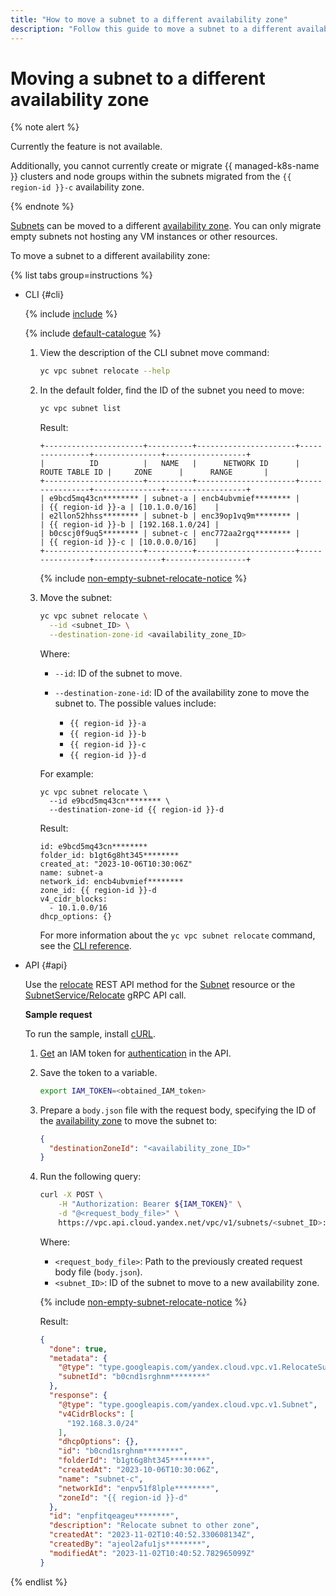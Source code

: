 ```yaml
---
title: "How to move a subnet to a different availability zone"
description: "Follow this guide to move a subnet to a different availability zone."
---
```



# Moving a subnet to a different availability zone

{% note alert %}

Currently the feature is not available.

Additionally, you cannot currently create or migrate {{ managed-k8s-name }} clusters and node groups within the subnets migrated from the `{{ region-id }}-c` availability zone.

{% endnote %}

[Subnets](../concepts/network.md) can be moved to a different [availability zone](../../overview/concepts/geo-scope.md). You can only migrate empty subnets not hosting any VM instances or other resources.

To move a subnet to a different availability zone:

{% list tabs group=instructions %}

- CLI {#cli}

   {% include [include](../../_includes/cli-install.md) %}

   {% include [default-catalogue](../../_includes/default-catalogue.md) %}

   1. View the description of the CLI subnet move command:

      ```bash
      yc vpc subnet relocate --help
      ```

   1. In the default folder, find the ID of the subnet you need to move:

      ```bash
      yc vpc subnet list
      ```

      Result:

      ```text
      +----------------------+----------+----------------------+----------------+---------------+------------------+
      |          ID          |   NAME   |      NETWORK ID      | ROUTE TABLE ID |     ZONE      |      RANGE       |
      +----------------------+----------+----------------------+----------------+---------------+------------------+
      | e9bcd5mq43cn******** | subnet-a | encb4ubvmief******** |                | {{ region-id }}-a | [10.1.0.0/16]    |
      | e2llon52hhss******** | subnet-b | enc39op1vq9m******** |                | {{ region-id }}-b | [192.168.1.0/24] |
      | b0cscj0f9uq5******** | subnet-c | enc772aa2rgq******** |                | {{ region-id }}-c | [10.0.0.0/16]    |
      +----------------------+----------+----------------------+----------------+---------------+------------------+
      ```

      {% include [non-empty-subnet-relocate-notice](../../_includes/compute/subnet-relocate-novms-warning.md) %}

   1. Move the subnet:

      ```bash
      yc vpc subnet relocate \
        --id <subnet_ID> \
        --destination-zone-id <availability_zone_ID>
      ```

      Where:
      * `--id`: ID of the subnet to move.
      * `--destination-zone-id`: ID of the availability zone to move the subnet to. The possible values include:

         * `{{ region-id }}-a`
         * `{{ region-id }}-b`
         * `{{ region-id }}-c`
         * `{{ region-id }}-d`

      For example:

      ```
      yc vpc subnet relocate \
        --id e9bcd5mq43cn******** \
        --destination-zone-id {{ region-id }}-d
      ```

      Result:

      ```
      id: e9bcd5mq43cn********
      folder_id: b1gt6g8ht345********
      created_at: "2023-10-06T10:30:06Z"
      name: subnet-a
      network_id: encb4ubvmief********
      zone_id: {{ region-id }}-d
      v4_cidr_blocks:
        - 10.1.0.0/16
      dhcp_options: {}
      ```

      For more information about the `yc vpc subnet relocate` command, see the [CLI reference](../../cli/cli-ref/managed-services/vpc/subnet/relocate.md).

- API {#api}

   Use the [relocate](../api-ref/Subnet/relocate.md) REST API method for the [Subnet](../api-ref/Subnet/index.md) resource or the [SubnetService/Relocate](../api-ref/grpc/subnet_service#Relocate) gRPC API call.

   **Sample request**

   To run the sample, install [cURL](https://curl.haxx.se).

   1. [Get](../../iam/operations/index.md#iam-tokens) an IAM token for [authentication](../api-ref/authentication.md) in the API.

   1. Save the token to a variable.

      ```bash
      export IAM_TOKEN=<obtained_IAM_token>
      ```

   1. Prepare a `body.json` file with the request body, specifying the ID of the [availability zone](../../overview/concepts/geo-scope.md) to move the subnet to:

      ```json
      {
        "destinationZoneId": "<availability_zone_ID>"
      }
      ```

   1. Run the following query:

      ```bash
      curl -X POST \
          -H "Authorization: Bearer ${IAM_TOKEN}" \
          -d "@<request_body_file>" \
          https://vpc.api.cloud.yandex.net/vpc/v1/subnets/<subnet_ID>:relocate
      ```

      Where:
      * `<request_body_file>`: Path to the previously created request body file (`body.json`).
      * `<subnet_ID>`: ID of the subnet to move to a new availability zone.

      {% include [non-empty-subnet-relocate-notice](../../_includes/compute/subnet-relocate-novms-warning.md) %}

      Result:

      ```json
      {
        "done": true,
        "metadata": {
          "@type": "type.googleapis.com/yandex.cloud.vpc.v1.RelocateSubnetMetadata",
          "subnetId": "b0cnd1srghnm********"
        },
        "response": {
          "@type": "type.googleapis.com/yandex.cloud.vpc.v1.Subnet",
          "v4CidrBlocks": [
            "192.168.3.0/24"
          ],
          "dhcpOptions": {},
          "id": "b0cnd1srghnm********",
          "folderId": "b1gt6g8ht345********",
          "createdAt": "2023-10-06T10:30:06Z",
          "name": "subnet-c",
          "networkId": "enpv51f8lple********",
          "zoneId": "{{ region-id }}-d"
        },
        "id": "enpfitqeageu********",
        "description": "Relocate subnet to other zone",
        "createdAt": "2023-11-02T10:40:52.330608134Z",
        "createdBy": "ajeol2afu1js********",
        "modifiedAt": "2023-11-02T10:40:52.782965099Z"
      }
      ```

{% endlist %}
